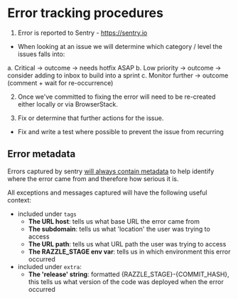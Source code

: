 # Error tracking procedures

1. Error is reported to Sentry - https://sentry.io

- When looking at an issue we will determine which category / level the issues falls into:

a. Critical -> outcome  -> needs hotfix ASAP
b. Low priority -> outcome -> consider adding to inbox to build into a sprint
c. Monitor further -> outcome (comment + wait for re-occurrence)

2. Once we've committed to fixing the error will need to be re-created either locally or via BrowserStack.

3. Fix or determine that further actions for the issue.

*  Fix and write a test where possible to prevent the issue from recurring

## Error metadata

Errors captured by sentry [will always contain metadata](https://github.com/cds-snc/ircc-rescheduler/pull/468) to help identify where the error came from and therefore how serious it is.

All exceptions and messages captured will have the following useful context:

- included under `tags`
  - **The URL host**: tells us what base URL the error came from
  - **The subdomain**: tells us what 'location' the user was trying to access
  - **The URL path**: tells us what URL path the user was trying to access
  - **The RAZZLE_STAGE env var**: tells us in which environment this error occurred
- included under `extra`:
  - **The 'release' string**: formatted {RAZZLE_STAGE}-{COMMIT_HASH}, this tells us what version of the code was deployed when the error occurred
